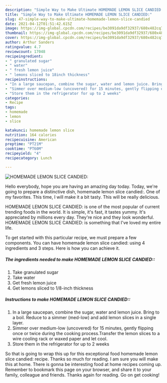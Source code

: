 ```yaml
---
description: "Simple Way to Make Ultimate HOMEMADE LEMON SLICE CANDIED:"
title: "Simple Way to Make Ultimate HOMEMADE LEMON SLICE CANDIED:"
slug: 47-simple-way-to-make-ultimate-homemade-lemon-slice-candied
date: 2021-04-12T01:51:42.615Z
image: https://img-global.cpcdn.com/recipes/be3091da9df32937/680x482cq70/homemade-lemon-slice-candied-recipe-main-photo.jpg
thumbnail: https://img-global.cpcdn.com/recipes/be3091da9df32937/680x482cq70/homemade-lemon-slice-candied-recipe-main-photo.jpg
cover: https://img-global.cpcdn.com/recipes/be3091da9df32937/680x482cq70/homemade-lemon-slice-candied-recipe-main-photo.jpg
author: Arthur Sanders
ratingvalue: 4.7
reviewcount: 17048
recipeingredient:
- " granulated sugar"
- " water"
- " fresh lemon juice"
- " lemons sliced to 18inch thickness"
recipeinstructions:
- "In a large saucepan, combine the sugar, water and lemon juice. Bring to a boil. Reduce to a simmer (med-low) and add lemon slices in a single layer."
- "Simmer over medium-low (uncovered) for 15 minutes, gently flipping once or twice during the cooking process.Transfer the lemon slices to a wire cooling rack or waxed paper and let cool."
- "Store them in the refrigerator for up to 2 weeks"
categories:
- Recipe
tags:
- homemade
- lemon
- slice

katakunci: homemade lemon slice 
nutrition: 164 calories
recipecuisine: American
preptime: "PT21M"
cooktime: "PT60M"
recipeyield: "4"
recipecategory: Lunch

---
```



![HOMEMADE LEMON SLICE CANDIED:](https://img-global.cpcdn.com/recipes/be3091da9df32937/680x482cq70/homemade-lemon-slice-candied-recipe-main-photo.jpg)

Hello everybody, hope you are having an amazing day today. Today, we're going to prepare a distinctive dish, homemade lemon slice candied:. One of my favorites. This time, I will make it a bit tasty. This will be really delicious.

HOMEMADE LEMON SLICE CANDIED: is one of the most popular of current trending foods in the world. It is simple, it's fast, it tastes yummy. It's appreciated by millions every day. They're nice and they look wonderful. HOMEMADE LEMON SLICE CANDIED: is something that I've loved my entire life.




To get started with this particular recipe, we must prepare a few components. You can have homemade lemon slice candied: using 4 ingredients and 3 steps. Here is how you can achieve it.

<!--inarticleads1-->

##### The ingredients needed to make HOMEMADE LEMON SLICE CANDIED::

1. Take  granulated sugar
1. Take  water
1. Get  fresh lemon juice
1. Get  lemons sliced to 1/8-inch thickness




<!--inarticleads2-->

##### Instructions to make HOMEMADE LEMON SLICE CANDIED::

1. In a large saucepan, combine the sugar, water and lemon juice. Bring to a boil. Reduce to a simmer (med-low) and add lemon slices in a single layer.
1. Simmer over medium-low (uncovered) for 15 minutes, gently flipping once or twice during the cooking process.Transfer the lemon slices to a wire cooling rack or waxed paper and let cool.
1. Store them in the refrigerator for up to 2 weeks




So that is going to wrap this up for this exceptional food homemade lemon slice candied: recipe. Thanks so much for reading. I am sure you will make this at home. There is gonna be interesting food at home recipes coming up. Remember to bookmark this page on your browser, and share it to your family, colleague and friends. Thanks again for reading. Go on get cooking!
